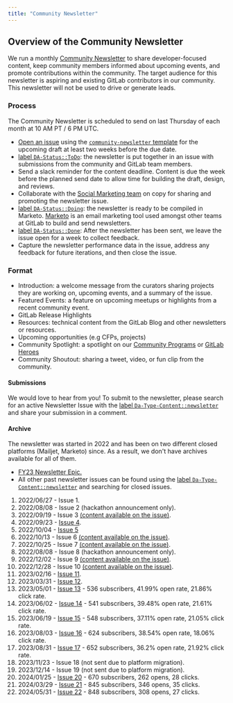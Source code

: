 ```yaml
---
title: "Community Newsletter"
---
```


## Overview of the Community Newsletter

We run a monthly [Community Newsletter](https://about.gitlab.com/community/newsletter/) to share developer-focused content, keep community members informed about upcoming events, and promote contributions within the community. The target audience for this newsletter is aspiring and existing GitLab contributors in our community. This newsletter will not be used to drive or generate leads.

### Process

The Community Newsletter is scheduled to send on last Thursday of each month at 10 AM PT / 6 PM UTC.

* [Open an issue](https://gitlab.com/gitlab-com/marketing/developer-relations/developer-advocacy/developer-advocacy-meta/-/issues/new?issuable_template=community-newsletter) using the [`community-newsletter` template](https://gitlab.com/gitlab-com/marketing/developer-relations/developer-advocacy/developer-advocacy-meta/-/blob/main/.gitlab/issue_templates/community-newsletter.md) for the upcoming draft at least two weeks before the due date.
* [label `DA-Status::ToDo`](https://gitlab.com/gitlab-com/marketing/developer-relations/developer-advocacy/developer-advocacy-meta/-/issues/?label_name%5B%5D=DA-Status::ToDo): the newsletter is put together in an issue with submissions from the community and GitLab team members.
* Send a slack reminder for the content deadline. Content is due the week before the planned send date to allow time for building the draft, design, and reviews.
* Collaborate with the [Social Marketing team](/handbook/marketing/integrated-marketing/digital-strategy/social-marketing/) on copy for sharing and promoting the newsletter issue.
* [label `DA-Status::Doing`](https://gitlab.com/gitlab-com/marketing/developer-relations/developer-advocacy/developer-advocacy-meta/-/issues/?label_name%5B%5D=DA-Status::Doing): the newsletter is ready to be compiled in Marketo. [Marketo](/handbook/marketing/marketing-operations/marketo/) is an email marketing tool used amongst other teams at GitLab to build and send newsletters.
* [label `DA-Status::Done`](https://gitlab.com/gitlab-com/marketing/developer-relations/developer-advocacy/developer-advocacy-meta/-/issues/?label_name%5B%5D=DA-Status::Done): After the newsletter has been sent, we leave the issue open for a week to collect feedback.
* Capture the newsletter performance data in the issue, address any feedback for future iterations, and then close the issue.

### Format

* Introduction: a welcome message from the curators sharing projects they are working on, upcoming events, and a summary of the issue.
* Featured Events: a feature on upcoming meetups or highlights from a recent community event.
* GitLab Release Highlights
* Resources: technical content from the GitLab Blog and other newsletters or resources.
* Upcoming opportunities (e.g CFPs, projects)
* Community Spotlight: a spotlight on our [Community Programs](/handbook/marketing/developer-relations/community-programs/) or [GitLab Heroes](https://about.gitlab.com/community/heroes/)
* Community Shoutout: sharing a tweet, video, or fun clip from the community.

#### Submissions

We would love to hear from you! To submit to the newsletter, please search for an active Newsletter Issue with the [label `Da-Type-Content::newsletter`](https://gitlab.com/gitlab-com/marketing/developer-relations/developer-advocacy/developer-advocacy-meta/-/issues?label_name[]=DA-Type-Content%3A%3Anewsletter) and share your submission in a comment.


#### Archive

The newsletter was started in 2022 and has been on two different closed platforms (Mailjet, Marketo) since. As a result, we don't have archives available for all of them.

* [FY23 Newsletter Epic.](https://gitlab.com/groups/gitlab-com/-/epics/1915)
* All other past newsletter issues can be found using the [label `Da-Type-Content::newsletter`](https://gitlab.com/gitlab-com/marketing/developer-relations/developer-advocacy/developer-advocacy-meta/-/issues/?sort=updated_desc&state=closed&label_name%5B%5D=DA-Type-Content::newsletter&first_page_size=20) and searching for closed issues.

1. 2022/06/27 - Issue 1.
1. 2022/08/08 - Issue 2 (hackathon announcement only).
1. 2022/09/19 - Issue 3 [(content available on the issue)](https://gitlab.com/gitlab-com/marketing/developer-relations/contributor-program/general/-/issues/150).
1. 2022/09/23 - [Issue 4](https://drive.google.com/file/d/1AppH1WyAVJ8B-h0XgYzcMlfxf17bRI-V/view?usp=drive_link).
1. 2022/10/04 - [Issue 5](https://drive.google.com/file/d/1KyXWF7nV9KtCqxaEG0_AY7svboOKR2q6/view?usp=drive_link)
1. 2022/10/13 - Issue 6 [(content available on the issue)](https://gitlab.com/gitlab-com/marketing/developer-relations/contributor-program/general/-/issues/158).
1. 2022/10/25 - Issue 7 [(content available on the issue)](https://gitlab.com/gitlab-com/marketing/developer-relations/contributor-program/general/-/issues/160).
1. 2022/08/08 - Issue 8 (hackathon announcement only).
1. 2022/12/02 - Issue 9 [(content available on the issue)](https://gitlab.com/gitlab-com/marketing/developer-relations/contributor-program/general/-/issues/173).
1. 2022/12/28 - Issue 10 [(content available on the issue)](https://gitlab.com/gitlab-org/developer-relations/code-contributor-program/-/issues/6).
1. 2023/02/16 - [Issue 11](https://drive.google.com/file/d/1JiSQ-iwjpYq0vtTm9xPgXogt2YGy3EHb/view?usp=drive_link).
1. 2023/03/31 - [Issue 12](https://drive.google.com/file/d/1DfXgg5MykY-7tCNVIkaUUeRR-bz-8-72/view?usp=drive_link).
1. 2023/05/01 - [Issue 13](https://drive.google.com/file/d/1sIgtzSiKK7vzyhce1DPkkV7mest9Nkh9/view?usp=drive_link) - 536 subscribers, 41.99% open rate, 21.86% click rate.
1. 2023/06/02 - [Issue 14](https://drive.google.com/file/d/1mDtfFeafvKKxudROr_DpfHL_y0MN2Clk/view?usp=drive_link) - 541 subscribers, 39.48% open rate, 21.61% click rate.
1. 2023/06/19 - [Issue 15](https://drive.google.com/file/d/1LJelK1uQ5VaecQH4dCViisPwyHrxz8gb/view?usp=drive_link) - 548 subscribers, 37.11% open rate, 21.05% click rate.
1. 2023/08/03 - [Issue 16](https://drive.google.com/file/d/1vM4BTKbOR4yiBvgUWxn9jglul2sDPQ3S/view?usp=drive_link) - 624 subscribers, 38.54% open rate, 18.06% click rate.
1. 2023/08/31 - [Issue 17](https://drive.google.com/file/d/12iqaB5Wq1RUV8G5kQqAx4GTopeDFOIY3/view?usp=drive_link) - 652 subscribers, 36.2% open rate, 21.92% click rate.
1. 2023/11/23 - Issue 18 (not sent due to platform migration).
1. 2023/12/14 - Issue 19 (not sent due to platform migration).
1. 2024/01/25 - [Issue 20](https://drive.google.com/file/d/1Or-6G1kgk6FfuJJGvYdFey-xDnjWih9I/view?usp=drive_link) - 670 subscribers, 262 opens, 28 clicks.
1. 2024/03/29 - [Issue 21](https://drive.google.com/file/d/19Z82c38FH9r0-Qx2XfHWsGPLaQLNpep4/view?usp=drive_link) - 845 subscribers, 346 opens, 35 clicks.
1. 2024/05/31 - [Issue 22](https://drive.google.com/file/d/1yFhAc_0OV0sEEDDnyJWnTK7G0JWWZO8M/view?usp=drive_link) - 848 subscribers, 308 opens, 27 clicks.
